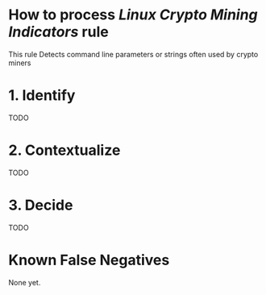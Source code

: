 # How to process *Linux Crypto Mining Indicators* rule
This rule Detects command line parameters or strings often used by crypto miners

# 1. Identify
TODO

# 2. Contextualize
TODO

# 3. Decide
TODO

# Known False Negatives
None yet.
